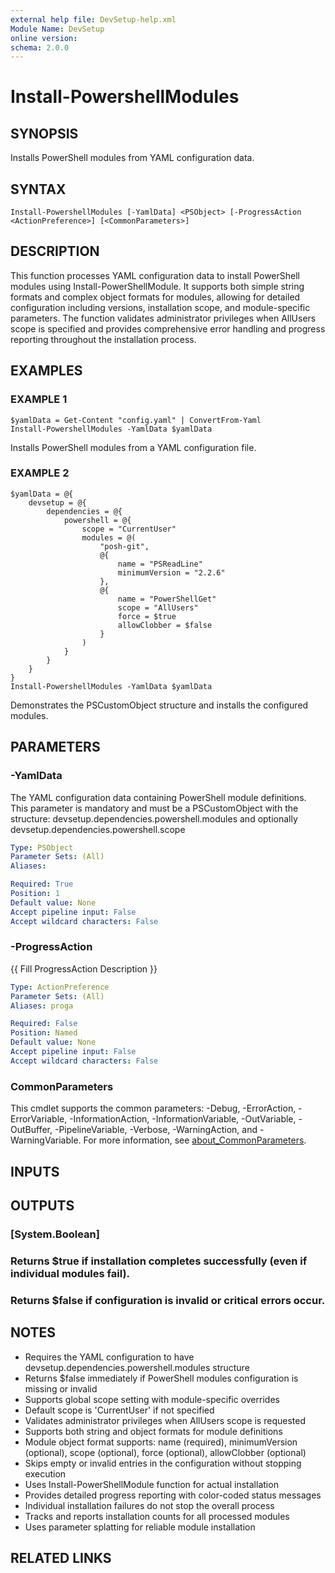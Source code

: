 ```yaml
---
external help file: DevSetup-help.xml
Module Name: DevSetup
online version:
schema: 2.0.0
---
```


# Install-PowershellModules

## SYNOPSIS
Installs PowerShell modules from YAML configuration data.

## SYNTAX

```
Install-PowershellModules [-YamlData] <PSObject> [-ProgressAction <ActionPreference>] [<CommonParameters>]
```

## DESCRIPTION
This function processes YAML configuration data to install PowerShell modules using Install-PowerShellModule.
It supports both simple string formats and complex object formats for modules, allowing for detailed 
configuration including versions, installation scope, and module-specific parameters.
The function validates
administrator privileges when AllUsers scope is specified and provides comprehensive error handling and 
progress reporting throughout the installation process.

## EXAMPLES

### EXAMPLE 1
```
$yamlData = Get-Content "config.yaml" | ConvertFrom-Yaml
Install-PowershellModules -YamlData $yamlData
```

Installs PowerShell modules from a YAML configuration file.

### EXAMPLE 2
```
$yamlData = @{
    devsetup = @{
        dependencies = @{
            powershell = @{
                scope = "CurrentUser"
                modules = @(
                    "posh-git",
                    @{
                        name = "PSReadLine"
                        minimumVersion = "2.2.6"
                    },
                    @{
                        name = "PowerShellGet"
                        scope = "AllUsers"
                        force = $true
                        allowClobber = $false
                    }
                )
            }
        }
    }
}
Install-PowershellModules -YamlData $yamlData
```

Demonstrates the PSCustomObject structure and installs the configured modules.

## PARAMETERS

### -YamlData
The YAML configuration data containing PowerShell module definitions.
This parameter is mandatory and must be a PSCustomObject with the structure:
devsetup.dependencies.powershell.modules and optionally devsetup.dependencies.powershell.scope

```yaml
Type: PSObject
Parameter Sets: (All)
Aliases:

Required: True
Position: 1
Default value: None
Accept pipeline input: False
Accept wildcard characters: False
```

### -ProgressAction
{{ Fill ProgressAction Description }}

```yaml
Type: ActionPreference
Parameter Sets: (All)
Aliases: proga

Required: False
Position: Named
Default value: None
Accept pipeline input: False
Accept wildcard characters: False
```

### CommonParameters
This cmdlet supports the common parameters: -Debug, -ErrorAction, -ErrorVariable, -InformationAction, -InformationVariable, -OutVariable, -OutBuffer, -PipelineVariable, -Verbose, -WarningAction, and -WarningVariable. For more information, see [about_CommonParameters](http://go.microsoft.com/fwlink/?LinkID=113216).

## INPUTS

## OUTPUTS

### [System.Boolean]
### Returns $true if installation completes successfully (even if individual modules fail).
### Returns $false if configuration is invalid or critical errors occur.
## NOTES
- Requires the YAML configuration to have devsetup.dependencies.powershell.modules structure
- Returns $false immediately if PowerShell modules configuration is missing or invalid
- Supports global scope setting with module-specific overrides
- Default scope is 'CurrentUser' if not specified
- Validates administrator privileges when AllUsers scope is requested
- Supports both string and object formats for module definitions
- Module object format supports: name (required), minimumVersion (optional), scope (optional), force (optional), allowClobber (optional)
- Skips empty or invalid entries in the configuration without stopping execution
- Uses Install-PowerShellModule function for actual installation
- Provides detailed progress reporting with color-coded status messages
- Individual installation failures do not stop the overall process
- Tracks and reports installation counts for all processed modules
- Uses parameter splatting for reliable module installation

## RELATED LINKS
